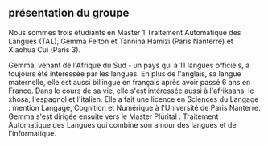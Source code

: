## présentation du groupe

Nous sommes trois étudiants en Master 1 Traitement Automatique des Langues (TAL), Gemma Felton et Tannina Hamizi (Paris Nanterre) et Xiaohua Cui (Paris 3).

Gemma, venant de l'Afrique du Sud - un pays qui a 11 langues officiels, a toujours été interessée par les langues. En plus de l'anglais, sa langue maternelle, elle est aussi billingue en français après avoir passé 6 ans en France. Dans le cours de sa vie, elle s'est intéressée aussi à l'afrikaans, le xhosa, l'espagnol et l'italien. Elle a fait une licence en Sciences du Langage : mention Langage, Cognition et Numérique à l'Université de Paris Nanterre. Gemma s'est dirigée ensuite vers le Master Plurital : Traitement Automatique des Langues qui combine son amour des langues et de l'informatique.  
